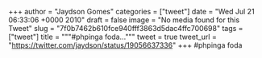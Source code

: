 
+++
author = "Jaydson Gomes"
categories = ["tweet"]
date = "Wed Jul 21 06:33:06 +0000 2010"
draft = false
image = "No media found for this Tweet"
slug = "7f0b7462b610fce940fff3863d5dac4ffc700698"
tags = ["tweet"]
title = """#phpinga foda..."""
tweet = true
tweet_url = "https://twitter.com/jaydson/status/19056637336"
+++
#phpinga foda
